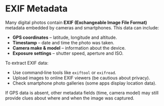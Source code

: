 # EXIF Metadata

Many digital photos contain **EXIF (Exchangeable Image File Format)** metadata embedded by cameras and smartphones.  This data can include:

- **GPS coordinates** – latitude, longitude and altitude.  
- **Timestamp** – date and time the photo was taken.  
- **Camera make & model** – information about the device.  
- **Exposure settings** – shutter speed, aperture and ISO.

To extract EXIF data:

- Use command‑line tools like `exiftool` or `exifread`.  
- Upload images to online EXIF viewers (be cautious about privacy).  
- Check smartphone photo galleries (some apps display location data).

If GPS data is absent, other metadata fields (time, camera model) may still provide clues about where and when the image was captured.
